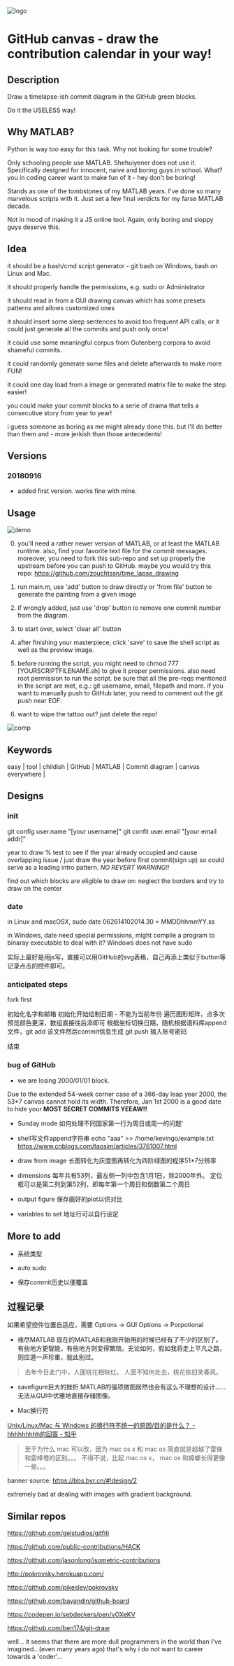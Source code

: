 ![logo](logo.png)

# GitHub canvas - draw the contribution calendar in your way!

## Description

Draw a timelapse-ish commit diagram in the GitHub green blocks.

Do it the USELESS way!

## Why MATLAB?

Python is way too easy for this task. Why not looking for some trouble?

Only schooling people use MATLAB. Shehuiyener does not use it. Specifically designed for innocent, naive and boring guys in school. What? you in coding career want to make fun of it - hey don't be boring!

Stands as one of the tombstones of my MATLAB years. I've done so many marvelous scripts with it. Just set a few final verdicts for my farse MATLAB decade.

Not in mood of making it a JS online tool. Again, only boring and sloppy guys deserve this.

## Idea

it should be a bash/cmd script generator - git bash on Windows, bash on Linux and Mac.

it should properly handle the permissions, e.g. sudo or Administrator

it should read in from a GUI drawing canvas which has some presets patterns and allows customized ones

it should insert some sleep sentences to avoid too frequent API calls; or it could just generate all the commits and push only once!

it could use some meaningful corpus from Gutenberg corpora to avoid shameful commits.

it could randomly generate some files and delete afterwards to make more FUN!

it could one day load from a image or generated matrix file to make the step easier!

you could make your commit blocks to a serie of drama that tells a consecutive story from year to year!

i guess someone as boring as me might already done this. but I'll do better than them and - more jerkish than those antecedents!

## Versions

### 20180916

- added first version. works fine with mine.

## Usage

![demo](demo.webp)

0. you'll need a rather newer version of MATLAB, or at least the MATLAB runtime. 
also, find your favorite text file for the commit messages. 
moreover, you need to fork this sub-repo and set up properly the upstream before you can push to GitHub. maybe you would try this repo: https://github.com/zouchtssn/time_lapse_drawing

1. run main.m, use 'add' button to draw directly or 'from file' button to generate the painting from a given image

2. if wrongly added, just use 'drop' button to remove one commit number from the diagram.

3. to start over, select 'clear all' button

4. after finishing your masterpiece, click 'save' to save the shell script as well as the preview image.

5. before running the script, you might need to chmod 777 [YOURSCRIPTFILENAME.sh] to give it proper permissions. also need root permission to run the script. be sure that all the pre-reqs mentioned in the script are met, e.g.: git username, email, filepath and more. if you want to manually push to GitHub later, you need to comment out the git push near EOF.

6. want to wipe the tattoo out? just delete the repo!

![comp](results/comparison0.jpg)

## Keywords

easy | tool | childish | GitHub | MATLAB | Commit diagram | canvas everywhere |

## Designs

### init

git config user.name "[your username]"
git confit user.email "[your email addr]"

year to draw  % test to see if the year already occupied and cause overlapping issue / just draw the year before first commit(sign up) so could serve as a leading intro pattern. *NO REVERT WARNING!!*

find out which blocks are eligible to draw on: neglect the borders and try to draw on the center

### date

in Linux and macOSX, sudo date 062614102014.30 = MMDDhhmmYY.ss

in Windows, date need special permissions, might compile a program to binaray executable to deal with it? Windows does not have sudo

实际上最好是用js写，直接可以用GitHub的svg表格，自己再添上类似于button等记录点击的控件即可。

### anticipated steps

fork first

初始化名字和邮箱
初始化开始绘制日期 - 不能为当前年份
遍历图形矩阵，点多次预览颜色更深，数组直接往后添即可
	根据坐标切换日期，随机根据语料库append文件，git add 该文件然后commit信息生成
git push
输入账号密码

结束


### bug of GitHub

- we are losing 2000/01/01 block.

Due to the extended 54-week corner case of a 366-day leap year 2000, the 53*7 canvas cannot hold its width. Therefore, Jan 1st 2000 is a good date to hide your **MOST SECRET COMMITS YEEAW!!**

- Sunday mode 
如何处理不同国家第一行为周日或周一的问题'

- shell写文件append字符串 echo "aaa" >> /home/kevingo/example.txt  
https://www.cnblogs.com/taosim/articles/3761007.html

- draw from image
长图转化为灰度图再转化为四阶绿图的程序51*7分辨率

- dimensions
每年共有53列，最左侧一列中包含1月1日，除2000年外。
定位框可以是第二列到第52列，即每年第一个周日和倒数第二个周日

- output figure
保存画好的plot以供对比

- variables to set
地址行可以自行设定

## More to add

- 系统类型

- auto sudo

- 保存commit历史以便覆盖

## 过程记录

如果希望控件位置自适应，需要 Options -> GUI Options -> Porpotional

- 缘尽MATLAB
现在的MATLAB和我刚开始用的时候已经有了不少的区别了。有些地方更智能，有些地方则变得繁琐。无论如何，假如我将走上平凡之路，则应道一声珍重，就此别过。

> 去年今日此门中，人面桃花相映红。 人面不知何处去，桃花依旧笑春风。

- savefigure巨大的挫折
MATLAB的强项做图居然也会有这么不理想的设计……无法从GUI中优雅地直接存储图像。

- Mac换行符

[Unix/Linux/Mac 与 Windows 的换行符不统一的原因/目的是什么？ - hhhhhhhhh的回答 - 知乎](https://www.zhihu.com/question/46542168/answer/101979873)

> 至于为什么 mac 可以改，因为 mac os x 和 mac os 简直就是超越了雷锋和雷峰塔的区别。。。
不得不说，比起 mac os x， mac os 和蟑螂长得更像一些。。。

banner source: https://bbs.byr.cn/#!design/2

extremely bad at dealing with images with gradient background.

## Similar repos

https://github.com/gelstudios/gitfiti

https://github.com/public-contributions/HACK

https://github.com/jasonlong/isometric-contributions

http://pokrovsky.herokuapp.com/

https://github.com/pikesley/pokrovsky

https://github.com/bayandin/github-board

https://codepen.io/sebdeckers/pen/vOXeKV

https://github.com/ben174/git-draw

well... it seems that there are more dull programmers in the world than I've imagined...(even many years ago) that's why i do not want to career towards a 'coder'...
